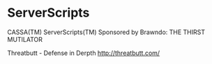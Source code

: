 # ServerScripts

CASSA(TM) ServerScripts(TM) Sponsored by Brawndo: THE THIRST MUTILATOR

Threatbutt - Defense in Derpth
http://threatbutt.com/
